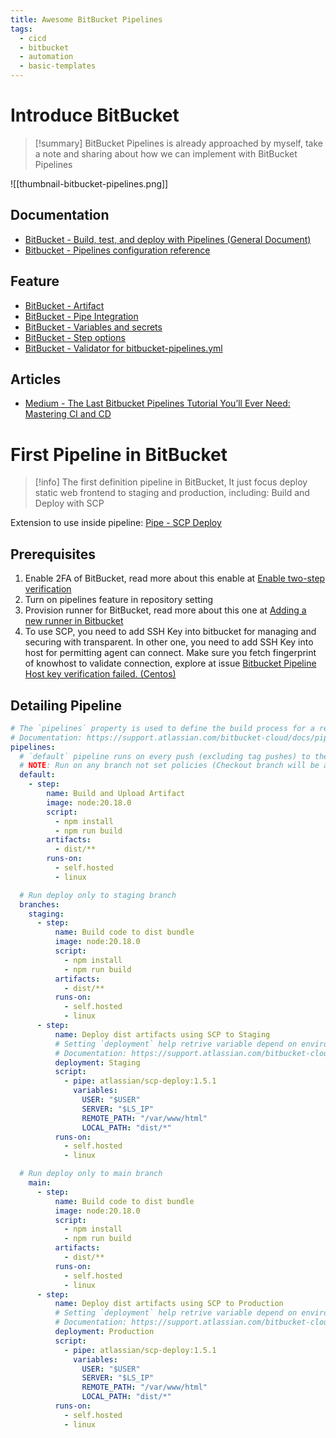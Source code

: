 ```yaml
---
title: Awesome BitBucket Pipelines
tags:
  - cicd
  - bitbucket
  - automation
  - basic-templates
---
```

# Introduce BitBucket

>[!summary]
>BitBucket Pipelines is already approached by myself, take a note and sharing about how we can implement with BitBucket Pipelines

![[thumbnail-bitbucket-pipelines.png]]
## Documentation

- [BitBucket - Build, test, and deploy with Pipelines (General Document)](https://support.atlassian.com/bitbucket-cloud/docs/build-test-and-deploy-with-pipelines/)
- [Bitbucket - Pipelines configuration reference](https://support.atlassian.com/bitbucket-cloud/docs/bitbucket-pipelines-configuration-reference/)
## Feature

- [BitBucket - Artifact](https://support.atlassian.com/bitbucket-cloud/docs/use-artifacts-in-steps/)
- [BitBucket - Pipe Integration](https://bitbucket.org/product/features/pipelines/integrations)
- [BitBucket - Variables and secrets](https://support.atlassian.com/bitbucket-cloud/docs/variables-and-secrets/)
- [BitBucket - Step options](https://support.atlassian.com/bitbucket-cloud/docs/step-options/)
- [BitBucket - Validator for bitbucket-pipelines.yml](https://bitbucket.org/product/pipelines/validator)
## Articles

- [Medium - The Last Bitbucket Pipelines Tutorial You’ll Ever Need: Mastering CI and CD](https://chrisfrewin.medium.com/the-last-bitbucket-pipelines-tutorial-youll-ever-need-mastering-ci-and-cd-28a027fc5e40)


# First Pipeline in BitBucket

>[!info]
>The first definition pipeline in BitBucket, It just focus deploy static web frontend to staging and production, including: Build and Deploy with SCP

Extension to use inside pipeline: [Pipe - SCP Deploy](https://bitbucket.org/product/features/pipelines/integrations?search=atlassian%2Fscp-deploy&p=atlassian/scp-deploy)
## Prerequisites

1. Enable 2FA of BitBucket, read more about this enable at [Enable two-step verification](https://support.atlassian.com/bitbucket-cloud/docs/enable-two-step-verification/)
2. Turn on pipelines feature in repository setting
3. Provision runner for BitBucket, read more about this one at [Adding a new runner in Bitbucket](https://support.atlassian.com/bitbucket-cloud/docs/adding-a-new-runner-in-bitbucket/)
4. To use SCP, you need to add SSH Key into bitbucket for managing and securing with transparent. In other one, you need to add SSH Key into host for permitting agent can connect. Make sure you fetch fingerprint of knowhost to validate connection, explore at issue [Bitbucket Pipeline Host key verification failed. (Centos)](https://community.atlassian.com/t5/Bitbucket-questions/Bitbucket-Pipeline-Host-key-verification-failed-Centos/qaq-p/1574263)

## Detailing Pipeline

```yaml
# The `pipelines` property is used to define the build process for a repository.
# Documentation: https://support.atlassian.com/bitbucket-cloud/docs/pipeline-start-conditions/
pipelines:
  # `default` pipeline runs on every push (excluding tag pushes) to the repository
  # NOTE: Run on any branch not set policies (Checkout branch will be affected)
  default:
    - step:
        name: Build and Upload Artifact
        image: node:20.18.0
        script:
          - npm install
          - npm run build
        artifacts:
          - dist/**
        runs-on:
          - self.hosted
          - linux

  # Run deploy only to staging branch
  branches:
    staging:
      - step:
          name: Build code to dist bundle
          image: node:20.18.0
          script:
            - npm install
            - npm run build
          artifacts:
            - dist/**
          runs-on:
            - self.hosted
            - linux
      - step:
          name: Deploy dist artifacts using SCP to Staging
          # Setting `deployment` help retrive variable depend on environment definition in deployment tab of repository setting
          # Documentation: https://support.atlassian.com/bitbucket-cloud/docs/step-options/#Deployment
          deployment: Staging
          script:
            - pipe: atlassian/scp-deploy:1.5.1
              variables:
                USER: "$USER"
                SERVER: "$LS_IP"
                REMOTE_PATH: "/var/www/html"
                LOCAL_PATH: "dist/*"
          runs-on:
            - self.hosted
            - linux

  # Run deploy only to main branch
    main:
      - step:
          name: Build code to dist bundle
          image: node:20.18.0
          script:
            - npm install
            - npm run build
          artifacts:
            - dist/**
          runs-on:
            - self.hosted
            - linux
      - step:
          name: Deploy dist artifacts using SCP to Production
          # Setting `deployment` help retrive variable depend on environment definition in deployment tab of repository setting
          # Documentation: https://support.atlassian.com/bitbucket-cloud/docs/step-options/#Deployment
          deployment: Production
          script:
            - pipe: atlassian/scp-deploy:1.5.1
              variables:
                USER: "$USER"
                SERVER: "$LS_IP"
                REMOTE_PATH: "/var/www/html"
                LOCAL_PATH: "dist/*"
          runs-on:
            - self.hosted
            - linux
```
